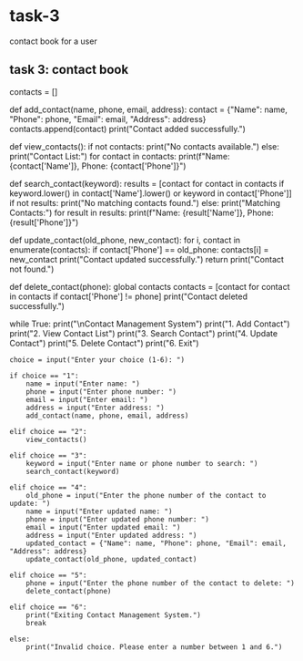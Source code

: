 # task-3
contact book for a user



## task 3: contact book

contacts = []


def add_contact(name, phone, email, address):
    contact = {"Name": name, "Phone": phone, "Email": email, "Address": address}
    contacts.append(contact)
    print("Contact added successfully.")


def view_contacts():
    if not contacts:
        print("No contacts available.")
    else:
        print("Contact List:")
        for contact in contacts:
            print(f"Name: {contact['Name']}, Phone: {contact['Phone']}")


def search_contact(keyword):
    results = [contact for contact in contacts if
               keyword.lower() in contact['Name'].lower() or keyword in contact['Phone']]
    if not results:
        print("No matching contacts found.")
    else:
        print("Matching Contacts:")
        for result in results:
            print(f"Name: {result['Name']}, Phone: {result['Phone']}")


def update_contact(old_phone, new_contact):
    for i, contact in enumerate(contacts):
        if contact['Phone'] == old_phone:
            contacts[i] = new_contact
            print("Contact updated successfully.")
            return
    print("Contact not found.")


def delete_contact(phone):
    global contacts
    contacts = [contact for contact in contacts if contact['Phone'] != phone]
    print("Contact deleted successfully.")


while True:
    print("\nContact Management System")
    print("1. Add Contact")
    print("2. View Contact List")
    print("3. Search Contact")
    print("4. Update Contact")
    print("5. Delete Contact")
    print("6. Exit")

    choice = input("Enter your choice (1-6): ")

    if choice == "1":
        name = input("Enter name: ")
        phone = input("Enter phone number: ")
        email = input("Enter email: ")
        address = input("Enter address: ")
        add_contact(name, phone, email, address)

    elif choice == "2":
        view_contacts()

    elif choice == "3":
        keyword = input("Enter name or phone number to search: ")
        search_contact(keyword)

    elif choice == "4":
        old_phone = input("Enter the phone number of the contact to update: ")
        name = input("Enter updated name: ")
        phone = input("Enter updated phone number: ")
        email = input("Enter updated email: ")
        address = input("Enter updated address: ")
        updated_contact = {"Name": name, "Phone": phone, "Email": email, "Address": address}
        update_contact(old_phone, updated_contact)

    elif choice == "5":
        phone = input("Enter the phone number of the contact to delete: ")
        delete_contact(phone)

    elif choice == "6":
        print("Exiting Contact Management System.")
        break

    else:
        print("Invalid choice. Please enter a number between 1 and 6.")


